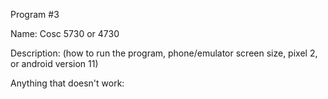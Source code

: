 Program #3

Name:
Cosc 5730 or 4730

Description: (how to run the program, phone/emulator screen size, pixel 2, or android version 11)

Anything that doesn't work:
